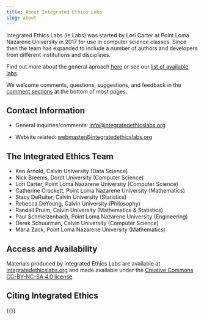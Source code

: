 ```yaml
---
title: About Integrated Ethics Labs
slug: about
---
```


Integrated Ethics Labs (ie:Labs) was started by Lori Carter at
Point Loma Nazarene University in 2017 for use in computer science classes. 
Since then the team has expanded to include a number of authors and developers
from different institutions and disciplines.  

Find out more about the general aproach [here](/progressive-approach/) or see our
[list of available labs](/labs-overview/).  

We welcome comments, questions, suggestions, and feedback in the
[comment sections](#disqus_thread) at the bottom of most pages.

## Contact Information

* General inquiries/comments:
<a href="mailto:info@integratedethicslabs.org">info@integratedethicslabs.org</a>

* Website related: 
<a hrf="mailto:webmaster@integratedethicslabs.org">webmaster@integratedethicslabs.org</a>

## The Integrated Ethics Team

* Ken Arnold, Calvin University (Data Science)
* Nick Breems, Dordt University (Computer Science)
* Lori Carter, Point Loma Nazarene University (Computer Science)
* Catherine Crockett, Point Loma Nazarene University (Mathematics)
* Stacy DeRuiter, Calvin University (Statistics)
* Rebecca DeYoung, Calvin University (Philosophy)
* Randall Pruim, Calvin University (Mathematics & Statistics)
* Paul Schmelzenbach, Point Loma Nazarene University (Engineering)
* Derek Schuurman, Calvin University (Computer Science)
* Maria Zack, Point Loma Nazarene University (Mathematics)

## Access and Availability

Materials produced by Integrated Ethics Labs are available at 
[integratedethicslabs.org](https://integratedethicslabs.org) and made available
under the [Creative Commons CC-BY-NC-SA 4.0 license](https://creativecommons.org/licenses/by-nc-sa/4.0/).

## Citing Integrated Ethics

{{<ie-cite>}}